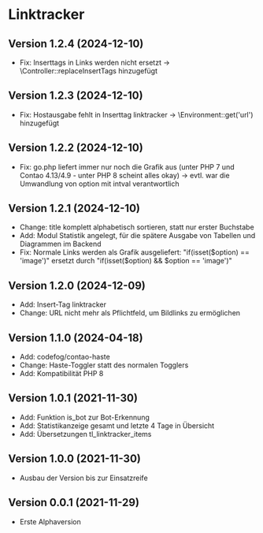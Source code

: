 # Linktracker

## Version 1.2.4 (2024-12-10)

* Fix: Inserttags in Links werden nicht ersetzt -> \Controller::replaceInsertTags hinzugefügt

## Version 1.2.3 (2024-12-10)

* Fix: Hostausgabe fehlt in Inserttag linktracker -> \Environment::get('url') hinzugefügt

## Version 1.2.2 (2024-12-10)

* Fix: go.php liefert immer nur noch die Grafik aus (unter PHP 7 und Contao 4.13/4.9 - unter PHP 8 scheint alles okay) -> evtl. war die Umwandlung von option mit intval verantwortlich

## Version 1.2.1 (2024-12-10)

* Change: title komplett alphabetisch sortieren, statt nur erster Buchstabe
* Add: Modul Statistik angelegt, für die spätere Ausgabe von Tabellen und Diagrammen im Backend
* Fix: Normale Links werden als Grafik ausgeliefert: "if(isset($option) == 'image')" ersetzt durch "if(isset($option) && $option == 'image')"

## Version 1.2.0 (2024-12-09)

* Add: Insert-Tag linktracker
* Change: URL nicht mehr als Pflichtfeld, um Bildlinks zu ermöglichen

## Version 1.1.0 (2024-04-18)

* Add: codefog/contao-haste
* Change: Haste-Toggler statt des normalen Togglers
* Add: Kompatibilität PHP 8

## Version 1.0.1 (2021-11-30)

* Add: Funktion is_bot zur Bot-Erkennung
* Add: Statistikanzeige gesamt und letzte 4 Tage in Übersicht
* Add: Übersetzungen tl_linktracker_items

## Version 1.0.0 (2021-11-30)

* Ausbau der Version bis zur Einsatzreife

## Version 0.0.1 (2021-11-29)

* Erste Alphaversion
